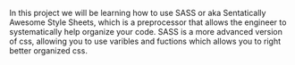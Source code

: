 In this project we will be learning how to use SASS or aka Sentatically Awesome Style Sheets, which is a preprocessor that allows the engineer to systematically help organize your code. SASS is a more advanced version of css, allowing you to use varibles and fuctions which allows you to right better organized css. 